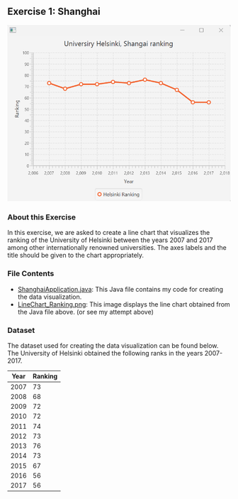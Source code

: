## Exercise 1: Shanghai
<img src = https://github.com/chanronnie/Java_Programming_MOOC_Helsinki/blob/main/Part%2014/1.%20Data%20visualization/Part14_01.Shanghai/LineChart_Ranking.png>

### About this Exercise
In this exercise, we are asked to create a line chart that visualizes the ranking of the University of Helsinki between the years 2007 and 2017 among other internationally renowned universities. 
The axes labels and the title should be given to the chart appropriately.

### File Contents
- [ShanghaiApplication.java](ShanghaiApplication.java): This Java file contains my code for creating the data visualization.
- [LineChart_Ranking.png](LineChart_Ranking.png): This image displays the line chart obtained from the Java file above. (or see my attempt above)

### Dataset
The dataset used for creating the data visualization can be found below. The University of Helsinki obtained the following ranks in the years 2007-2017.

| Year | Ranking |
| --- | --- |
| 2007 | 73 |
| 2008 | 68 |
| 2009 | 72 |
| 2010 | 72 |
| 2011 | 74 |
| 2012 | 73 |
| 2013 | 76 |
| 2014 | 73 |
| 2015 | 67 |
| 2016 | 56 |
| 2017 | 56 |

